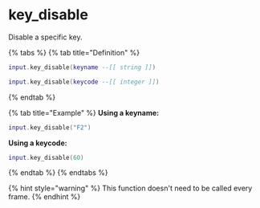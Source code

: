 # key\_disable

Disable a specific key.

{% tabs %}
{% tab title="Definition" %}
```lua
input.key_disable(keyname --[[ string ]])
```

```lua
input.key_disable(keycode --[[ integer ]])
```
{% endtab %}

{% tab title="Example" %}
**Using a keyname:**

```lua
input.key_disable("F2")
```

**Using a keycode:**

```lua
input.key_disable(60)
```
{% endtab %}
{% endtabs %}

{% hint style="warning" %}
This function doesn't need to be called every frame.
{% endhint %}
